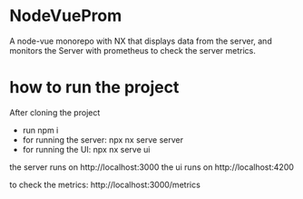 # NodeVueProm

A node-vue monorepo with NX that displays data from the server, and monitors the Server with prometheus to check the server metrics.

# how to run the project

After cloning the project

- run npm i
- for running the server: npx nx serve server
- for running the UI: npx nx serve ui

the server runs on http://localhost:3000
the ui runs on http://localhost:4200

to check the metrics: http://localhost:3000/metrics
